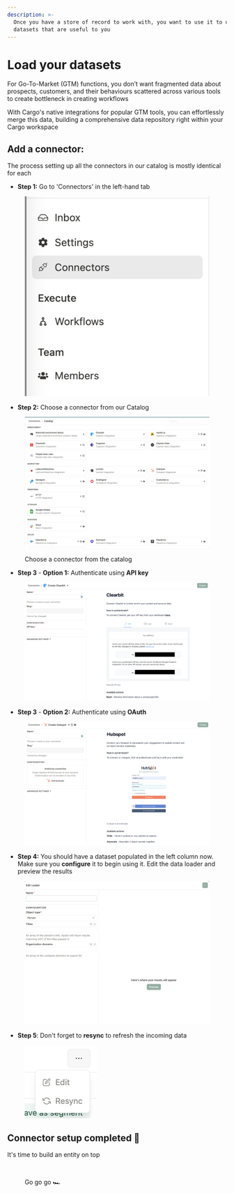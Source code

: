 ```yaml
---
description: >-
  Once you have a store of record to work with, you want to use it to unify
  datasets that are useful to you
---
```


# Load your datasets

For Go-To-Market (GTM) functions, you don’t want fragmented data about prospects, customers, and their behaviours scattered across various tools to create bottleneck in creating workflows

With Cargo's native integrations for popular GTM tools, you can effortlessly merge this data, building a comprehensive data repository right within your Cargo workspace



## Add a connector:

The process setting up all the connectors in our catalog is mostly identical for each

* **Step 1:** Go to 'Connectors' in the left-hand tab

<figure><img src="../.gitbook/assets/Screenshot 2023-10-02 at 09.29.14.png" alt=""><figcaption></figcaption></figure>

* **Step 2:** Choose a connector from our Catalog

<figure><img src="../.gitbook/assets/Screenshot 2023-10-02 at 09.30.06.png" alt=""><figcaption><p>Choose a connector from the catalog</p></figcaption></figure>

* **Step 3** - **Option 1:** Authenticate using **API key**

<figure><img src="../.gitbook/assets/Screenshot 2023-10-02 at 10.13.16.png" alt=""><figcaption></figcaption></figure>

* **Step 3** - **Option 2:** Authenticate using **OAuth**

<figure><img src="../.gitbook/assets/Screenshot 2023-10-02 at 10.14.20.png" alt=""><figcaption></figcaption></figure>

* **Step 4:** You should have a dataset populated in the left column now. Make sure you **configure** it to begin using it. Edit the data loader and preview the results

<figure><img src="../.gitbook/assets/Screenshot 2023-10-02 at 10.23.09.png" alt=""><figcaption></figcaption></figure>

* **Step 5**: Don't forget to **resync** to refresh the incoming data

<figure><img src="../.gitbook/assets/Screenshot 2023-10-02 at 10.25.46.png" alt=""><figcaption></figcaption></figure>



## Connector setup completed 🎉

It's time to build an entity on top&#x20;

<figure><img src="https://media.giphy.com/media/ZWbeEcbeo0cKI/giphy.gif" alt=""><figcaption><p>Go go go 🏎️</p></figcaption></figure>
